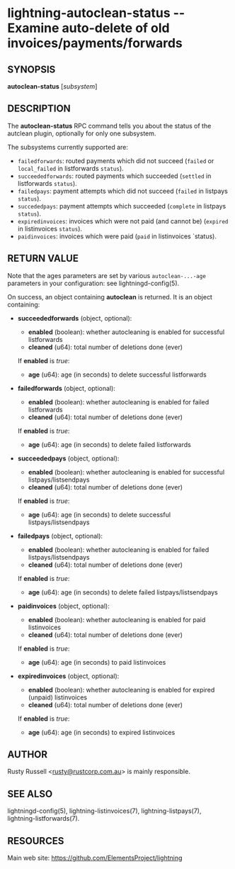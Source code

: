 lightning-autoclean-status -- Examine auto-delete of old invoices/payments/forwards
===================================================================================

SYNOPSIS
--------

**autoclean-status** [*subsystem*]

DESCRIPTION
-----------

The **autoclean-status** RPC command tells you about the status of
the autclean plugin, optionally for only one subsystem.

The subsystems currently supported are:

* `failedforwards`: routed payments which did not succeed (`failed` or `local_failed` in listforwards `status`).
* `succeededforwards`: routed payments which succeeded (`settled` in listforwards `status`).
* `failedpays`: payment attempts which did not succeed (`failed` in listpays `status`).
* `succededpays`: payment attempts which succeeded (`complete` in listpays `status`).
* `expiredinvoices`: invoices which were not paid (and cannot be) (`expired` in listinvoices `status`).
* `paidinvoices`: invoices which were paid (`paid` in listinvoices `status).

RETURN VALUE
------------

Note that the ages parameters are set by various `autoclean-...-age`
parameters in your configuration: see lightningd-config(5).

[comment]: # (GENERATE-FROM-SCHEMA-START)
On success, an object containing **autoclean** is returned.  It is an object containing:

- **succeededforwards** (object, optional):
  - **enabled** (boolean): whether autocleaning is enabled for successful listforwards
  - **cleaned** (u64): total number of deletions done (ever)

  If **enabled** is *true*:

    - **age** (u64): age (in seconds) to delete successful listforwards
- **failedforwards** (object, optional):
  - **enabled** (boolean): whether autocleaning is enabled for failed listforwards
  - **cleaned** (u64): total number of deletions done (ever)

  If **enabled** is *true*:

    - **age** (u64): age (in seconds) to delete failed listforwards
- **succeededpays** (object, optional):
  - **enabled** (boolean): whether autocleaning is enabled for successful listpays/listsendpays
  - **cleaned** (u64): total number of deletions done (ever)

  If **enabled** is *true*:

    - **age** (u64): age (in seconds) to delete successful listpays/listsendpays
- **failedpays** (object, optional):
  - **enabled** (boolean): whether autocleaning is enabled for failed listpays/listsendpays
  - **cleaned** (u64): total number of deletions done (ever)

  If **enabled** is *true*:

    - **age** (u64): age (in seconds) to delete failed listpays/listsendpays
- **paidinvoices** (object, optional):
  - **enabled** (boolean): whether autocleaning is enabled for paid listinvoices
  - **cleaned** (u64): total number of deletions done (ever)

  If **enabled** is *true*:

    - **age** (u64): age (in seconds) to paid listinvoices
- **expiredinvoices** (object, optional):
  - **enabled** (boolean): whether autocleaning is enabled for expired (unpaid) listinvoices
  - **cleaned** (u64): total number of deletions done (ever)

  If **enabled** is *true*:

    - **age** (u64): age (in seconds) to expired listinvoices

[comment]: # (GENERATE-FROM-SCHEMA-END)

AUTHOR
------

Rusty Russell <<rusty@rustcorp.com.au>> is mainly responsible.

SEE ALSO
--------

lightningd-config(5), lightning-listinvoices(7),
lightning-listpays(7), lightning-listforwards(7).

RESOURCES
---------

Main web site: <https://github.com/ElementsProject/lightning>

[comment]: # ( SHA256STAMP:0d997b9f41940245f25d5eb8ce9b9678c305bbdd3941cd17a1b2ba4c7d42310b)
